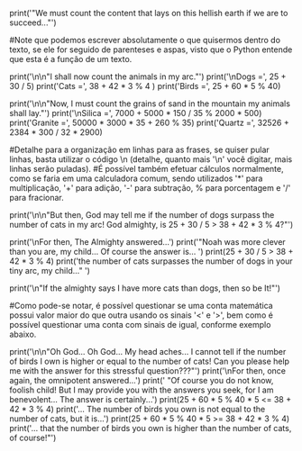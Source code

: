 print('"We must count the content that lays on this hellish earth if we are to succeed..."')

#Note que podemos escrever absolutamente o que quisermos dentro do texto, se ele for seguido de parenteses e aspas, visto que o Python entende que esta é a função de um texto.


print('\n\n"I shall now count the animals in my arc."')
print('\nDogs =', 25 + 30 / 5)
print('Cats =', 38 + 42 * 3 % 4 )
print('Birds =',  25 + 60 * 5 % 40)

print('\n\n"Now, I must count the grains of sand in the mountain my animals shall lay."')
print('\nSilica =', 7000 + 5000 * 150 / 35 % 2000 * 500)
print('Granite =', 50000 * 3000 * 35 + 260 % 35)
print('Quartz =', 32526 + 2384 * 300 / 32 * 2900)

#Detalhe para a organização em linhas para as frases, se quiser pular linhas, basta utilizar o código \n (detalhe, quanto mais '\n' você digitar, mais linhas serão puladas).
#É possível também efetuar cálculos normalmente, como se faria em uma calculadora comum, sendo utilizados '*' para multiplicação, '+' para adição, '-' para subtração, % para porcentagem e '/' para fracionar.


print('\n\n"But then, God may tell me if the number of dogs surpass the number of cats in my arc! God almighty, is 25 + 30 / 5 > 38 + 42 * 3 % 4?"')

print('\nFor then, The Almighty answered...')
print('"Noah was more clever than you are, my child... Of course the answer is... ')
print(25 + 30 / 5 > 38 + 42 * 3 % 4)
print('the number of cats surpasses the number of dogs in your tiny arc, my child..." ')

print('\n"If the almighty says I have more cats than dogs, then so be It!"')

#Como pode-se notar, é possível questionar se uma conta matemática possui valor maior do que outra usando os sinais '<' e '>', bem como é possível questionar uma conta com sinais de igual, conforme exemplo abaixo.

print('\n\n"Oh God... Oh God... My head aches... I cannot tell if the number of birds I own is higher or equal to the number of cats! Can you please help me with the answer for this stressful question???"')
print('\nFor then, once again, the omnipotent answered...')
print(' "Of course you do not know, foolish child! But I may provide you with the answers you seek, for I am benevolent... The answer is certainly...')
print(25 + 60 * 5 % 40 * 5 <= 38 + 42 * 3 % 4)
print('... The number of birds you own is not equal to the number of cats, but it is...')
print(25 + 60 * 5 % 40 * 5 >= 38 + 42 * 3 % 4)
print('... that the number of birds you own is higher than the number of cats, of course!"')


